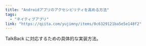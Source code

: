 ```yaml
---
title: "Androidアプリのアクセシビリティを高める方法"
tags:
  - "ネイティブアプリ"
link: "https://qiita.com/yujimny/items/0c6329121ba5e5e148f2"
---
```


TalkBack に対応するための具体的な実装方法。
